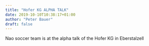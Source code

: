 ```yaml
---
title: "Hofer KG ALPHA TALK"
date: 2019-10-10T10:38:17+01:00
author: "Peter Bauer"
draft: false
---
```

Nao soccer team is at the alpha talk of the Hofer KG in Eberstalzell
